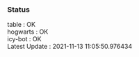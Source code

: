 ### Status


table : OK  
hogwarts : OK  
icy-bot : OK  
Latest Update : 2021-11-13 11:05:50.976434
